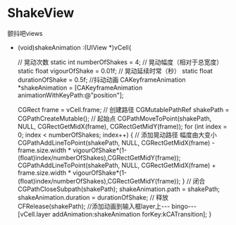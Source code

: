 # ShakeView
颤抖吧views

+ (void)shakeAnimation :(UIView *)vCell{
    
    // 晃动次数
    static int numberOfShakes = 4;
    // 晃动幅度（相对于总宽度）
    static float vigourOfShake = 0.01f;
    // 晃动延续时常（秒）
    static float durationOfShake = 0.5f;
    //抖动动画
    CAKeyframeAnimation *shakeAnimation = [CAKeyframeAnimation animationWithKeyPath:@"position"];
    
    CGRect frame = vCell.frame;
    // 创建路径
    CGMutablePathRef shakePath = CGPathCreateMutable();
    // 起始点
    CGPathMoveToPoint(shakePath, NULL, CGRectGetMidX(frame), CGRectGetMidY(frame));
    for (int index = 0; index < numberOfShakes; index++)
    {
        // 添加晃动路径 幅度由大变小
        CGPathAddLineToPoint(shakePath, NULL, CGRectGetMidX(frame) - frame.size.width * vigourOfShake*(1-(float)index/numberOfShakes),CGRectGetMidY(frame));
        CGPathAddLineToPoint(shakePath, NULL,  CGRectGetMidX(frame) + frame.size.width * vigourOfShake*(1-(float)index/numberOfShakes),CGRectGetMidY(frame));
    }
    // 闭合
    CGPathCloseSubpath(shakePath);
    shakeAnimation.path = shakePath;
    shakeAnimation.duration = durationOfShake;
    // 释放
    CFRelease(shakePath);
    //添加动画到输入框layer上--- bingo---
    [vCell.layer addAnimation:shakeAnimation forKey:kCATransition];
  }
